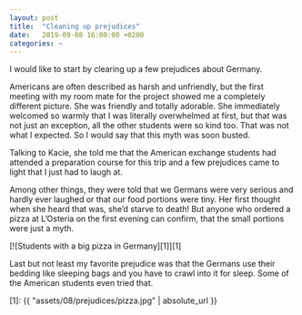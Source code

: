 ```yaml
---
layout: post
title:  "Cleaning up prejudices"
date:   2019-09-08 16:00:00 +0200
categories: ~
---
```


I would like to start by clearing up a few prejudices about Germany.

Americans are often described as harsh and unfriendly, but the first meeting
with my room mate for the project showed me a completely different picture.
She was friendly and totally adorable.
She immediately welcomed so warmly that I was literally overwhelmed at first,
but that was not just an exception, all the other students were so kind too.
That was not what I expected.
So I would say that this myth was soon busted.

Talking to Kacie, she told me that the American exchange students had attended a
preparation course for this trip and a few prejudices came to light that I just
had to laugh at.

Among other things, they were told that we Germans were very serious and hardly
ever laughed or that our food portions were tiny. Her first thought when she
heard that was, she’d starve to death! But anyone who ordered a
pizza at L’Osteria on the first evening can confirm, that the small portions
were just a myth.

[![Students with a big pizza in Germany][1]][1]

Last but not least my favorite prejudice was that the Germans use their bedding
like sleeping bags and you have to crawl into it for sleep. Some of the
American students even tried that.

  [1]: {{ "assets/08/prejudices/pizza.jpg" | absolute_url }}

